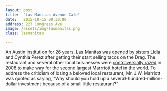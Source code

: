 ```yaml
---
layout: post
title:  "Las Manitas Avenue Cafe"
date:   2015-10-15 09:30:00
address: 227 Congress Ave
image: /assets/img/lasmanitas.png
class: lasmanitas

---
```

An [Austin institution](http://downtownaustinblog.org/2010/02/04/what-happened-to-las-manitas/) for 26 years, Las Manitas was [opened](http://www.texasmonthly.com/articles/on-the-menu-las-manitas-avenue-cafe/) by sisters Lidia and Cynthia Perez after getting their start selling tacos on the Drag. The restaurant and several other local businesses were [controversially razed](http://www.npr.org/templates/story/story.php?storyId=13881484) in 2008 to make way for the second largest Marrriott hotel in the world. To address the criticism of losing a beloved local restaurant, Mr. J.W. Marriott was quoted as saying, “Why should you hold up a several-hundred-million-dollar investment because of a small little restaurant?” 